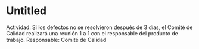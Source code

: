 # Untitled

Actividad: Si los defectos no se resolvieron después de 3 días, el Comité de Calidad realizará una reunión 1 a 1 con el responsable del producto de trabajo.
Responsable: Comité de Calidad